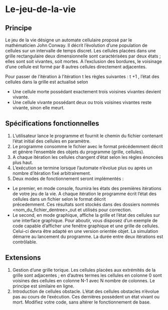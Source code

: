 # Le-jeu-de-la-vie
 ## Principe
   Le jeu de la vie désigne un automate cellulaire proposé par le mathématicien John Conway. Il décrit l’évolution d’une population de cellules sur un intervalle de temps discret. Les cellules placées dans une   
   grille rectangulaire deux dimensionnelle sont caractérisées par deux états ; elles sont soit vivantes, soit mortes. A l’exclusion des bordures, le voisinage d’une cellule est formé par 8 autres cellules 
   directement adjacentes. 
   
   Pour passer de l’itération  à l’itération t les règles suivantes : t +1 , l’état des cellules dans la grille est actualisé selon
   - Une cellule morte possédant exactement trois voisines vivantes devient vivante.
   - Une cellule vivante possédant deux ou trois voisines vivantes reste vivante, sinon elle meurt.

 ## Spécifications fonctionnelles
   1. L’utilisateur lance le programme et fournit le chemin du fichier contenant l’état initial des cellules en paramètre.
   2. Le programme consomme le fichier avec le format précédemment décrit et génère l’ensemble des  objets du programme (grille, cellules).
   3. A chaque itération les cellules changent d’état selon les règles énoncées plus haut.
   4. L’exécution se termine lorsque l’automate n’évolue plus ou après un nombre d’itération fixé arbitrairement.
   5. Deux modes de fonctionnement seront implémentés :
   - Le premier, en mode console, fournira les états des  premières itérations de votre jeu de la vie. A chaque itération le programme écrit l’état des cellules dans un fichier selon le format décrit   
   précedemment. Ces résultats sont stockés dans des dossiers nommés <nom_du_fichier_dentree>_out et utilisés pour correction.
   - Le second, en mode graphique, affiche la grille et l’état des cellules sur une interface graphique. Pour aboutir, vous disposez d’un exemple de code capable d’afficher une fenêtre graphique et une grille de
   cellules. Celui-ci devra être adapté en une version orientée objet. La simulation démarre au lancement du programme. La durée entre deux itérations est contrôlable.


 ## Extensions
   1. Gestion d’une grille torique. Les cellules placées aux extrémités de la grille sont adjacentes ; en d’autres termes les cellules en colonne 0 sont voisines des cellules en colonne N-1 avec N nombre de 
   colonnes. Le principe est similaire en ligne.
   2. Introduction de cellules obstacle. L’état des cellules obstacles n’évolue pas au cours de l’exécution. Ces dernières possèdent un état vivant ou mort. Modifiez votre code, sans altérer le fonctionnement de 
   base.
